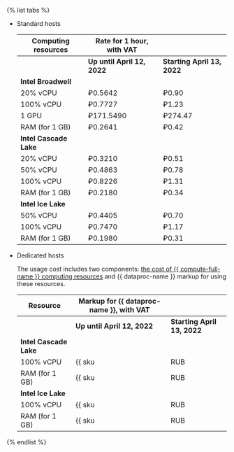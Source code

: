 {% list tabs %}

- Standard hosts

    | Computing resources    | Rate for 1 hour, with VAT | |
    |------------------------|------------------------------|---|
    | | **Up until April 12, 2022** | **Starting April 13, 2022** |
    | **Intel Broadwell**                                | |
    | 20% vCPU               | ₽0.5642                   | ₽0.90 |
    | 100% vCPU              | ₽0.7727                   | ₽1.23 |
    | 1 GPU                  | ₽171.5490                 | ₽274.47 |
    | RAM (for 1 GB)         | ₽0.2641                   | ₽0.42 |
    | **Intel Cascade Lake**                        | |
    | 20% vCPU               | ₽0.3210                   | ₽0.51 |
    | 50% vCPU               | ₽0.4863                   | ₽0.78 |
    | 100% vCPU              | ₽0.8226                   | ₽1.31 |
    | RAM (for 1 GB)         | ₽0.2180                   | ₽0.34 |
    | **Intel Ice Lake**                            | |
    | 50% vCPU               | ₽0.4405                   | ₽0.70 |
    | 100% vCPU              | ₽0.7470                   | ₽1.17 |
    | RAM (for 1 GB)         | ₽0.1980                   | ₽0.31 |


- Dedicated hosts

    The usage cost includes two components: [the cost of {{ compute-full-name }} computing resources](../../compute/pricing.md#prices-dedicated-host) and {{ dataproc-name }} markup for using these resources.

    | Resource | Markup for {{ dataproc-name }}, with VAT ||
    |------------------------|-------------------------|---|
    | | **Up until April 12, 2022** | **Starting April 13, 2022** |
    | **Intel Cascade Lake**                                                  | |
    | 100% vCPU              | {{ sku|RUB|mdb.dataproc.v2.cpu.c100|string }}  | ₽0.12 |
    | RAM (for 1 GB)          | {{ sku|RUB|mdb.dataproc.v2.ram|string }}       | ₽0.03 |
    | **Intel Ice Lake**                                                   | |
    | 100% vCPU              | {{ sku|RUB|mdb.dataproc.v3.cpu.c100|string }}  | ₽0.12 |
    | RAM (for 1 GB)          | {{ sku|RUB|mdb.dataproc.v3.ram|string }}       | ₽0.03 |

{% endlist %}